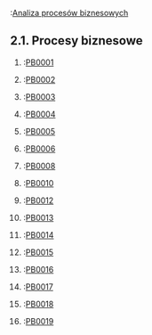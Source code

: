 :[Analiza procesów biznesowych](analiza.procesow.biznesowych.md)

## 2.1. Procesy biznesowe

1. :[PB0001](procesy.biznesowe/PB0001.md) 

2. :[PB0002](procesy.biznesowe/PB0002.md) 

3. :[PB0003](procesy.biznesowe/PB0003.md) 

4. :[PB0004](procesy.biznesowe/PB0004.md) 

5. :[PB0005](procesy.biznesowe/PB0005.md) 

6. :[PB0006](procesy.biznesowe/PB0006.md) 

7. :[PB0008](procesy.biznesowe/PB0008.md) 

8. :[PB0010](procesy.biznesowe/PB0010.md) 

9. :[PB0012](procesy.biznesowe/PB0012.md)

10. :[PB0013](procesy.biznesowe/PB0013.md) 

11. :[PB0014](procesy.biznesowe/PB0014.md) 

12. :[PB0015](procesy.biznesowe/PB0015.md) 

13. :[PB0016](procesy.biznesowe/PB0016.md) 

14. :[PB0017](procesy.biznesowe/PB0017.md) 

15. :[PB0018](procesy.biznesowe/PB0018.md) 

16. :[PB0019](procesy.biznesowe/PB0019.md)  